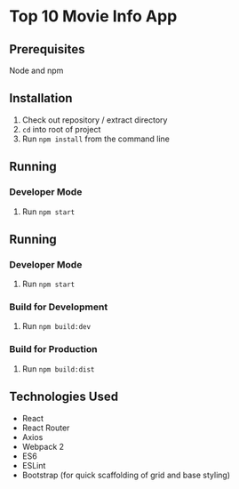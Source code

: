 # Top 10 Movie Info App

## Prerequisites
Node and npm

## Installation

1. Check out repository / extract directory
2. `cd` into root of project
3. Run `npm install` from the command line

## Running
### Developer Mode
1. Run `npm start`

## Running
### Developer Mode
1. Run `npm start`

### Build for Development
1. Run `npm build:dev`

### Build for Production
1. Run `npm build:dist`

## Technologies Used
* React
* React Router
* Axios
* Webpack 2
* ES6
* ESLint
* Bootstrap (for quick scaffolding of grid and base styling)
